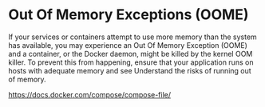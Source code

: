 # Out Of Memory Exceptions (OOME)

If your services or containers attempt to use more memory than the system has available, you may experience an Out Of Memory Exception (OOME) and a container, or the Docker daemon, might be killed by the kernel OOM killer. To prevent this from happening, ensure that your application runs on hosts with adequate memory and see Understand the risks of running out of memory.

https://docs.docker.com/compose/compose-file/
